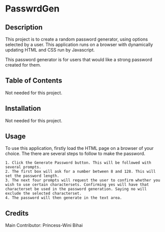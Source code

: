 # PasswrdGen
## Description 

This project is to create a random password generator, using options selected by a user. This application runs on a browser with dynamically updating HTML and CSS run by Javascript. 

This password generator is for users that would like a strong password created for them. 


## Table of Contents

Not needed for this project.


## Installation

Not needed for this project.


## Usage 

To use this application, firstly load the HTML page on a browser of your choice. The there are several steps to follow to make the password.

    1. Click the Generate Password button. This will be followed with several prompts.
    2. The first box will ask for a number between 8 and 128. This will set the password length.
    3. The next four prompts will request the user to confirm whether you wish to use certain charactersets. Confirming yes will have that characterset be used in the password generation. Saying no will exclude the selected characterset.
    4. The password will then generate in the text area.

## Credits

Main Contributor: Princess-Wini Bihai